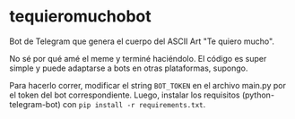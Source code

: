 # tequieromuchobot

Bot de Telegram que genera el cuerpo del ASCII Art "Te quiero mucho".

No sé por qué amé el meme y terminé haciéndolo. El código es super simple y puede adaptarse a bots en otras plataformas, supongo.

Para hacerlo correr, modificar el string `BOT_TOKEN` en el archivo main.py por el token del bot correspondiente. Luego, instalar los requisitos (python-telegram-bot) con `pip install -r requirements.txt`.
